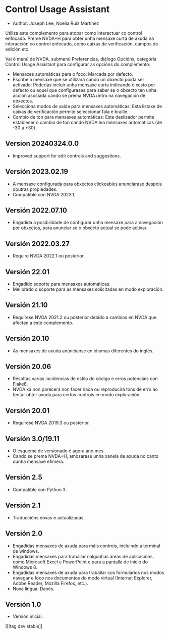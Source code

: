 # Control Usage Assistant #

* Author: Joseph Lee, Noelia Ruiz Martínez

Utiliza este complemento para atopar como interactuar co control enfocado.
Preme NVDA+H para obter unha mensaxe curta de axuda na interacción co
control enfocado, como caixas de verificación, campos de edición etc.

Vai ó menú de NVDA, submenú Preferencias, diálogo Opcións, categoría Control
Usage Assistant para configurar as opcións do complemento:

* Mensaxes automáticas para o foco: Marcada por defecto.
* Escribe a mensaxe que se utilizará cando un obxecto poida ser activado:
  Poderías incluír unha mensaxe curta indicando o xesto por defecto ou aquel
  que configurases para saber se o obxecto ten unha acción asociada cando se
  prema NVDA+intro na navegación de obxectos.
* Selecciona modos de saída para mensaxes automáticas: Esta listaxe de
  caixas de verificación permite seleccionar fala e braille.
* Cambio de ton para mensaxes automáticas: Este deslizador permite
  establecer o cambio de ton cando NVDA lea mensaxes automáticas (de -30 a
  +30).

## Version 20240324.0.0

* Improved support for edit controls and suggestions.

## Versión 2023.02.19

* A mensaxe configurada para obxectos clickeables anunciarase despois
  doutras propiedades.
* Compatible con NVDA 2023.1.

## Versión 2022.07.10

* Engadida a posibilidade de configurar unha mensaxe para a navegación por
  obxectos, para anunciar se o obxecto actual se pode activar.

## Versión 2022.03.27

* Require NVDA 2022.1 ou posterior.

## Versión 22.01

* Engadido soporte para mensaxes automáticas.
* Mellorado o soporte para as mensaxes solicitadas en modo exploración.

## Versión 21.10

* Requírese NVDA 2021.2 ou posterior debido a cambios en NVDA que afectan a
  este complemento.

## Versión 20.10

* As mensaxes de axuda anúncianse en idiomas diferentes do inglés.

## Versión 20.06

* Resoltas varias incidencias de estilo do código e erros potenciais con
  Flake8.
* NVDA xa non parecerá non facer nada ou reproducirá tons de erro ao tentar
  obter axuda para certos controis en modo exploración.

## Versión 20.01

* Requírese NVDA 2019.3 ou posterior.

## Versión 3.0/19.11

* O esquema de versionado é agora ano.mes.
* Cando se prema NVDA+H, amosarase unha xanela de axuda no canto dunha
  mensaxe efímera.

## Versión 2.5

* Compatible con Python 3.

## Versión 2.1

* Traduccións novas e actualizadas.

## Versión 2.0

* Engadidas mensaxes de axuda para máis controis, incluindo a terminal de
  windows.
* Engadidas mensaxes para traballar nalgunhas áreas de aplicacións, como
  Microsoft Excel e PowerPoint e para a pantalla de inicio do Windows 8.
* Engadidas mensaxes de axuda para traballar cos formularios nos modos
  navegar e foco nos documentos do modo virtual (Internet Explorer, Adobe
  Reader, Mozilla Firefox, etc.).
* Nova lingua: Danés.

## Versión 1.0

* Versión inicial.

[[!tag dev stable]]
